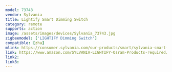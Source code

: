 ```yaml
---
model: 73743
vendor: Sylvania
title: Lightify Smart Dimming Switch
category: remote
supports: action
image: /assets/images/devices/Sylvania_73743.jpg
zigbeemodel: ['LIGHTIFY Dimming Switch']
compatible: [zha]
mlink: https://consumer.sylvania.com/our-products/smart/sylvania-smart-zigbee-products-menu/index.jsp
link: https://www.amazon.com/SYLVANIA-LIGHTIFY-Osram-Products-required/dp/B0196M620Y
link2: 
link3: 
---
```

